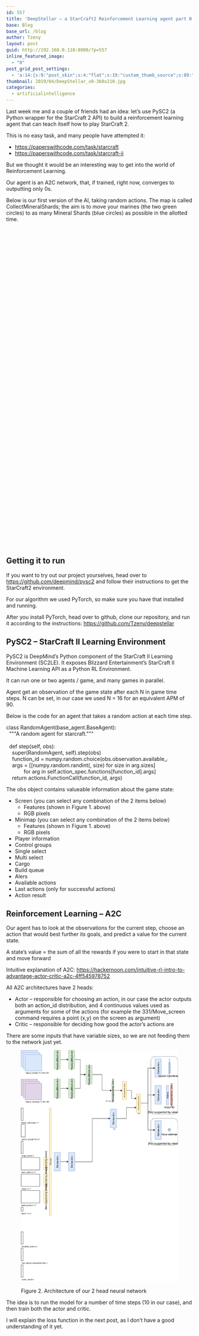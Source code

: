 ```yaml
---
id: 557
title: 'DeepStellar – a StarCraft2 Reinforcement Learning agent part 0.1'
base: Blog
base_url: /blog
author: Tzeny
layout: post
guid: http://192.168.0.110:8000/?p=557
inline_featured_image:
  - "0"
post_grid_post_settings:
  - 'a:14:{s:9:"post_skin";s:4:"flat";s:19:"custom_thumb_source";s:89:"https://tzeny.com/wp-content/plugins/post-grid/assets/frontend/css/images/placeholder.png";s:16:"thumb_custom_url";s:0:"";s:17:"font_awesome_icon";s:0:"";s:23:"font_awesome_icon_color";s:0:"";s:22:"font_awesome_icon_size";s:0:"";s:17:"custom_youtube_id";s:0:"";s:15:"custom_vimeo_id";s:0:"";s:21:"custom_dailymotion_id";s:0:"";s:14:"custom_mp3_url";s:0:"";s:20:"custom_soundcloud_id";s:0:"";s:16:"custom_video_MP4";s:0:"";s:16:"custom_video_OGV";s:0:"";s:17:"custom_video_WEBM";s:0:"";}'
thumbnail: 2019/04/DeepStellar_v0-360x210.jpg
categories:
  - artificialintelligence
---
```

Last week me and a couple of friends had an idea: let’s use PySC2 (a Python wrapper for the StarCraft 2 API) to build a reinforcement learning agent that can teach itself how to play StarCraft 2. 

This is no easy task, and many people have attempted it: 

  * <https://paperswithcode.com/task/starcraft>
  * <https://paperswithcode.com/task/starcraft-ii>

But we thought it would be an interesting way to get into the world of Reinforcement Learning.

Our agent is an A2C network, that, if trained, right now, converges to outputting only 0s.

Below is our first version of the AI, taking random actions. The map is called CollectMineralShards; the aim is to move your marines (the two green circles) to as many Mineral Shards (blue circles) as possible in the allotted time.

<div style="width:640px;height:480px;position:relative;padding-bottom:75.000%;">
</div>

## Getting it to run

If you want to try out our project yourselves, head over to <https://github.com/deepmind/pysc2> and follow their instructions to get the StarCraft2 environment.

For our algorithm we used PyTorch, so make sure you have that installed and running.

After you install PyTorch, head over to github, clone our repository, and run it according to the instructions: <https://github.com/Tzeny/deepstellar>

## PySC2 – StarCraft II Learning Environment

PySC2 is DeepMind’s Python component of the StarCraft II Learning Environment (SC2LE). It exposes Blizzard Entertainment’s StarCraft II Machine Learning API as a Python RL Environment. 

It can run one or two agents / game, and many games in parallel. 

Agent get an observation of the game state after each N in game time steps. N can be set, in our case we used N = 16 for an equivalent APM of 90. 

Below is the code for an agent that takes a random action at each time step.

<div class="codecolorer-container python default" style="overflow:auto;white-space:nowrap;width:435px;">
  <div class="python codecolorer">
    <span class="kw1">class</span> RandomAgent<span class="br0">(</span>base_agent.<span class="me1">BaseAgent</span><span class="br0">)</span>:<br />   <span class="st0">"""A random agent for starcraft."""</span><br /> <br />   <span class="kw1">def</span> step<span class="br0">(</span><span class="kw2">self</span><span class="sy0">,</span> obs<span class="br0">)</span>:<br />     <span class="kw2">super</span><span class="br0">(</span>RandomAgent<span class="sy0">,</span> <span class="kw2">self</span><span class="br0">)</span>.<span class="me1">step</span><span class="br0">(</span>obs<span class="br0">)</span><br />     function_id <span class="sy0">=</span> numpy.<span class="kw3">random</span>.<span class="me1">choice</span><span class="br0">(</span>obs.<span class="me1">observation</span>.<span class="me1">available_actions</span><span class="br0">)</span><br />     args <span class="sy0">=</span> <span class="br0">[</span><span class="br0">[</span>numpy.<span class="kw3">random</span>.<span class="me1">randint</span><span class="br0">(</span><span class="nu0"></span><span class="sy0">,</span> size<span class="br0">)</span> <span class="kw1">for</span> size <span class="kw1">in</span> arg.<span class="me1">sizes</span><span class="br0">]</span><br />             <span class="kw1">for</span> arg <span class="kw1">in</span> <span class="kw2">self</span>.<span class="me1">action_spec</span>.<span class="me1">functions</span><span class="br0">[</span>function_id<span class="br0">]</span>.<span class="me1">args</span><span class="br0">]</span><br />     <span class="kw1">return</span> actions.<span class="me1">FunctionCall</span><span class="br0">(</span>function_id<span class="sy0">,</span> args<span class="br0">)</span>
  </div>
</div>

The obs object contains valueable information about the game state:

  * Screen (you can select any combination of the 2 items below)
      * Features (shown in Figure 1. above)
      * RGB pixels
  * Minimap (you can select any combination of the 2 items below)
      * Features (shown in Figure 1. above)
      * RGB pixels
  * Player information
  * Control groups
  * Single select
  * Multi select
  * Cargo
  * Build queue
  * Alers
  * Available actions
  * Last actions (only for successful actions)
  * Action result

## Reinforcement Learning – A2C

Our agent has to look at the observations for the current step, choose an action that would best further its goals, and predict a value for the current state.

A state’s value = the sum of all the rewards if you were to start in that state and move forward

Intuitive explanation of A2C: <https://hackernoon.com/intuitive-rl-intro-to-advantage-actor-critic-a2c-4ff545978752>

All A2C architectures have 2 heads: 

  * Actor – responsible for choosing an action, in our case the actor outputs both an action\_id distribution, and 4 continuous values used as arguments for some of the actions (for example the 331/Move\_screen command requires a point (x,y) on the screen as argument)
  * Critic – responsible for deciding how good the actor’s actions are

There are some inputs that have variable sizes, so we are not feeding them to the network just yet.<figure class="wp-block-image">

![My helpful screenshot](/assets/img/posts/2019/04/Architecture-2.svg) <figcaption>Figure 2. Architecture of our 2 head neural network</figcaption></figure> 

The idea is to run the model for a number of time steps (10 in our case), and then train both the actor and critic. 

I will explain the loss function in the next post, as I don’t have a good understanding of it yet.
